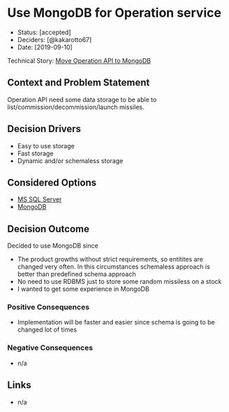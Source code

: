# Use MongoDB for Operation service

* Status: [accepted]
* Deciders: [@kakarotto67]
* Date: [2019-09-10]

Technical Story: [Move Operation API to MongoDB](https://github.com/kakarotto67/mlmc/issues/2)

## Context and Problem Statement

Operation API need some data storage to be able to list/commission/decommission/launch missiles.

## Decision Drivers

* Easy to use storage
* Fast storage
* Dynamic and/or schemaless storage

## Considered Options

* [MS SQL Server](https://www.microsoft.com/en-us/sql-server/sql-server-2019)
* [MongoDB](https://www.mongodb.com/)

## Decision Outcome

Decided to use MongoDB since

* The product growths without strict requirements, so entitites are changed very often. In this circumstances schemaless approach is better than predefined schema approach
* No need to use RDBMS just to store some random missiless on a stock
* I wanted to get some experience in MongoDB

### Positive Consequences

* Implementation will be faster and easier since schema is going to be changed lot of times

### Negative Consequences

* n/a

## Links

* n/a
